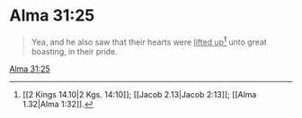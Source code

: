 # Alma 31:25

> Yea, and he also saw that their hearts were <u>lifted up</u>[^a] unto great boasting, in their pride.

[Alma 31:25](https://www.churchofjesuschrist.org/study/scriptures/bofm/alma/31?lang=eng&id=p25#p25)


[^a]: [[2 Kings 14.10|2 Kgs. 14:10]]; [[Jacob 2.13|Jacob 2:13]]; [[Alma 1.32|Alma 1:32]].  
